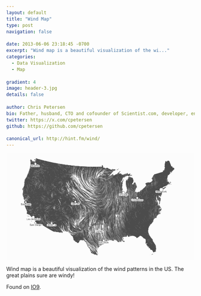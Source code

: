 ```yaml
---
layout: default
title: "Wind Map"
type: post
navigation: false

date: 2013-06-06 23:18:45 -0700
excerpt: "Wind map is a beautiful visualization of the wi..."
categories:
  - Data Visualization
  - Map

gradient: 4
image: header-3.jpg
details: false

author: Chris Petersen
bio: Father, husband, CTO and cofounder of Scientist.com, developer, entrepreneur and technologist.
twitter: https://x.com/cpetersen
github: https://github.com/cpetersen

canonical_url: http://hint.fm/wind/
---
```



 ![A humbling map of real-time wind patterns in Tornado Alley](/assets/import/7abfef38b76feaedc2b1e29fc59421d7.gif)

 Wind map is a beautiful visualization of the wind patterns in the US. The great plains sure are windy!

 Found on  [IO9](http://io9.com/a-humbling-map-of-real-time-wind-patterns-in-tornado-al-509037773).
